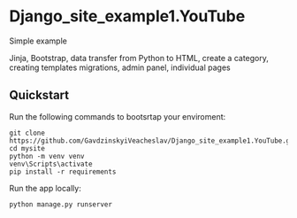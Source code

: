 # Django_site_example1.YouTube
Simple example

Jinja, Bootstrap, data transfer from Python to HTML, сreate a category, creating templates
migrations, admin panel, individual pages

## Quickstart

Run the following commands to bootsrtap your enviroment:

    git clone https://github.com/GavdzinskyiVeacheslav/Django_site_example1.YouTube.git
    cd mysite
    python -m venv venv
    venv\Scripts\activate
    pip install -r requirements
    
Run the app locally:
    
    python manage.py runserver 

